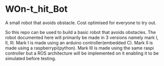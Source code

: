 # WOn-t_hit_Bot
A small robot that avoids obstacle. Cost optimised for everyone to try out. 

So this repo can be used to build a basic robot that avoids obstacles. The robot documented here will primarily be made in 3 versions namely mark I, II, III. Mark I is made using an arduino controller(embedded C). Mark II is made using a raspberrypi(python). Mark III is made using the same raspi controller but a ROS architecture will be implemented on it enabling it to be simulated before testing.  

